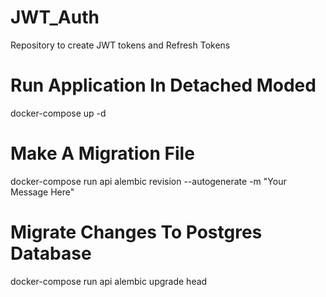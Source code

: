 # JWT_Auth
Repository to create JWT tokens and Refresh Tokens


# Run Application In Detached Moded
docker-compose up -d

# Make A Migration File
docker-compose run api alembic revision --autogenerate -m "Your Message Here"

# Migrate Changes To Postgres Database
docker-compose run api alembic upgrade head